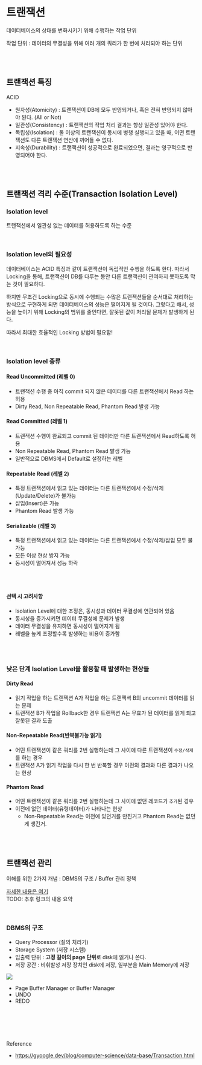 # 트랜잭션
데이터베이스의 상태를 변화시키기 위해 수행하는 작업 단위

작업 단위 : 데이터의 무결성을 위해 여러 개의 쿼리가 한 번에 처리되야 하는 단위



<br/><br/>

## 트랜잭션 특징
ACID

- 원자성(Atomicity) : 트랜잭션이 DB에 모두 반영되거나, 혹은 전혀 반영되지 않아야 된다. (All or Not)
- 일관성(Consistency) : 트랜잭션의 작업 처리 결과는 항상 일관성 있어야 한다.
- 독립성(Isolation) : 둘 이상의 트랜잭션이 동시에 병행 실행되고 있을 때, 어떤 트랜잭션도 다른 트랜잭션 연산에 끼어들 수 없다.
- 지속성(Durability) : 트랜잭션이 성공적으로 완료되었으면, 결과는 영구적으로 반영되어야 한다.



<br/><br/>

## 트랜잭션 격리 수준(Transaction Isolation Level) 


### Isolation level
트랜잭션에서 일관성 없는 데이터를 허용하도록 하는 수준


<br/>

### Isolation level의 필요성
데이터베이스는 ACID 특징과 같이 트랜잭션이 독립적인 수행을 하도록 한다. 따라서 Locking을 통해, 트랜잭션이 DB를 다루는 동안 다른 트랜잭션이 관여하지 못하도록 막는 것이 필요하다.

하지만 무조건 Locking으로 동시에 수행되는 수많은 트랜잭션들을 순서대로 처리하는 방식으로 구현하게 되면 데이터베이스의 성능은 떨어지게 될 것이다. 그렇다고 해서, 성능을 높이기 위해 Locking의 범위를 줄인다면, 잘못된 값이 처리될 문제가 발생하게 된다.

따라서 최대한 효율적인 Locking 방법이 필요함!


<br/>

### Isolation level 종류


#### Read Uncommitted (레벨 0)
- 트랜잭션 수행 중 아직 commit 되지 않은 데이터를 다른 트랜잭션에서 Read 하는 허용
- Dirty Read, Non Repeatable Read, Phantom Read 발생 가능

#### Read Committed (레벨 1)
- 트랜잭션 수행이 완료되고 commit 된 데이터만 다른 트랜잭션에서 Read하도록 허용
- Non Repeatable Read, Phantom Read 발생 가능
- 일반적으로 DBMS에서 Default로 설정하는 레벨

#### Repeatable Read (레벨 2)
- 특정 트랜잭션에서 읽고 있는 데이터는 다른 트랜잭션에서 수정/삭제 (Update/Delete)가 불가능
- 삽입(Insert)은 가능
- Phantom Read 발생 가능

#### Serializable (레벨 3)
- 특정 트랜잭션에서 읽고 있는 데이터는 다른 트랜잭션에서 수정/삭제/삽입 모두 불가능
- 모든 이상 현상 방지 가능 
- 동시성이 떨어져서 성능 하락


<br/><br/>

#### 선택 시 고려사항
- Isolation Level에 대한 조정은, 동시성과 데이터 무결성에 연관되어 있음
- 동시성을 증가시키면 데이터 무결성에 문제가 발생
- 데이터 무결성을 유지하면 동시성이 떨어지게 됨
- 레벨을 높게 조정할수록 발생하는 비용이 증가함



<br/><br/>

### 낮은 단계 Isolation Level을 활용할 때 발생하는 현상들

#### Dirty Read
- 읽기 작업을 하는 트랜잭션 A가 작업을 하는 트랜잭셕 B의 uncommit 데이터를 읽는 문제
- 트랜잭션 B가 작업을 Rollback한 경우 트랜잭션 A는 무효가 된 데이터를 읽게 되고 잘못된 결과 도출

#### Non-Repeatable Read(반복불가능 읽기)
- 어떤 트랜잭션이 같은 쿼리를 2번 실행하는데 그 사이에 다른 트랜잭션이 `수정/삭제`를 하는 경우
- 트랜잭션 A가 읽기 작업을 다시 한 번 반복할 경우 이전의 결과와 다른 결과가 나오는 현상

#### Phantom Read
- 어떤 트랜잭션이 같은 쿼리를 2번 실행하는데 그 사이에 없던 레코드가 `추가`된 경우 
- 이전에 없던 데이터(유령데이터)가 나타나는 현상
  - Non-Repeatable Read는 이전에 있던거를 만진거고 Phantom Read는 없던게 생긴거.




<br/><br/>

## 트랜잭션 관리
이해를 위한 2가지 개념 : DBMS의 구조 / Buffer 관리 정책  

[자세한 내용은 여기](https://d2.naver.com/helloworld/407507)  
TODO: 추후 링크의 내용 요약 


<br/>

### DBMS의 구조
- Query Processor (질의 처리기)
- Storage System (저장 시스템)
- 입출력 단위 : **고정 길이의 page 단위**로 disk에 읽거나 쓴다.
- 저장 공간 : 비휘발성 저장 장치인 disk에 저장, 일부분을 Main Memory에 저장

<img src="https://d2.naver.com/content/images/2015/06/helloworld-407507-1.png">


- Page Buffer Manager or Buffer Manager
- UNDO
- REDO




<br/><br/><br/><br/>

Reference
- https://gyoogle.dev/blog/computer-science/data-base/Transaction.html
